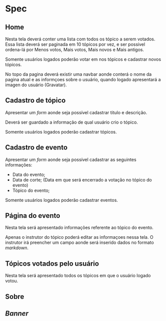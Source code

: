 # Spec

## Home

Nesta tela deverá conter uma lista com todos os tópico a serem votados.
Essa lista deverá ser paginada em 10 tópicos por vez, e ser possivel ordena-lá por Menos votos, Mais votos, Mais novos e Mais antigos.

Somente usuários logados poderão votar em nos tópicos e cadastrar novos tópicos.

No topo da pagina deverá existir uma navbar aonde conterá o nome da pagina atual e as informçoes sobre o usuário,
quando logado apresentará a imagen do usuário (Gravatar).

## Cadastro de tópico

Apresentar um *form* aonde seja possível cadastrar titulo e descrição.

Deverá ser guardado a informação de qual usuário crio o tópico.

Somente usuários logados poderão cadastrar tópicos.

## Cadastro de evento

Apresentar um *form* aonde seja possível cadastrar as seguintes informações:
- Data do evento;
- Data de corte; (Data em que será encerrado a votação no tópico do evento)
- Tópico do evento;

Somente usuários logados poderão cadastrar eventos.

## Página do evento

Nesta tela será apresentado informações referente ao tópico do evento.

Apenas o instrutor do tópico poderá editar as informaçoes nessa tela.
O instrutor irá preencher um campo aonde será inserido dados no formato *markdown*. 

## Tópicos votados pelo usuário

Nesta tela será apresentado todos os tópicos em que o usuário logado votou.

## Sobre



## *Banner*


